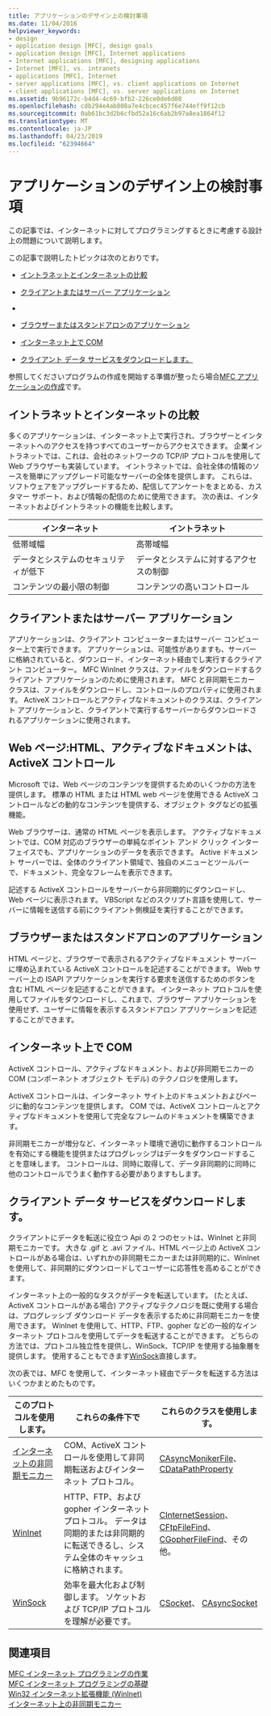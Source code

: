 ```yaml
---
title: アプリケーションのデザイン上の検討事項
ms.date: 11/04/2016
helpviewer_keywords:
- design
- application design [MFC], design goals
- application design [MFC], Internet applications
- Internet applications [MFC], designing applications
- Internet [MFC], vs. intranets
- applications [MFC], Internet
- server applications [MFC], vs. client applications on Internet
- client applications [MFC], vs. server applications on Internet
ms.assetid: 9b96172c-b4d4-4c69-bfb2-226ce0de6d08
ms.openlocfilehash: cdb294e4ab808a7e4cbcec457f6e744eff9f12cb
ms.sourcegitcommit: 0ab61bc3d2b6cfbd52a16c6ab2b97a8ea1864f12
ms.translationtype: MT
ms.contentlocale: ja-JP
ms.lasthandoff: 04/23/2019
ms.locfileid: "62394664"
---
```

# <a name="application-design-choices"></a>アプリケーションのデザイン上の検討事項

この記事では、インターネットに対してプログラミングするときに考慮する設計上の問題について説明します。

この記事で説明したトピックは次のとおりです。

- [イントラネットとインターネットの比較](#_core_intranet_versus_internet)

- [クライアントまたはサーバー アプリケーション](#_core_client_or_server_application)

- [](#_core_the_web_page)

- [ブラウザーまたはスタンドアロンのアプリケーション](#_core_browser_or_standalone)

- [インターネット上で COM](#_core_com_on_the_internet)

- [クライアント データ サービスをダウンロードします。](#_core_client_data_download_services)

参照してくださいプログラムの作成を開始する準備が整ったら場合[MFC アプリケーションの作成](../mfc/writing-mfc-applications.md)です。

##  <a name="_core_intranet_versus_internet"></a> イントラネットとインターネットの比較

多くのアプリケーションは、インターネット上で実行され、ブラウザーとインターネットへのアクセスを持つすべてのユーザーからアクセスできます。 企業イントラネットでは、これは、会社のネットワークの TCP/IP プロトコルを使用して Web ブラウザーも実装しています。 イントラネットでは、会社全体の情報のソースを簡単にアップグレード可能なサーバーの全体を提供します。 これらは、ソフトウェアをアップグレードするため、配信してアンケートをまとめる、カスタマー サポート、および情報の配信のために使用できます。 次の表は、インターネットおよびイントラネットの機能を比較します。

|インターネット|イントラネット|
|--------------|--------------|
|低帯域幅|高帯域幅|
|データとシステムのセキュリティが低下|データとシステムに対するアクセスの制御|
|コンテンツの最小限の制御|コンテンツの高いコントロール|

##  <a name="_core_client_or_server_application"></a> クライアントまたはサーバー アプリケーション

アプリケーションは、クライアント コンピューターまたはサーバー コンピューター上で実行できます。 アプリケーションは、可能性がありますも、サーバーに格納されていると、ダウンロード、インターネット経由でし実行するクライアント コンピューター。 MFC WinInet クラスは、ファイルをダウンロードするクライアント アプリケーションのために使用されます。 MFC と非同期モニカー クラスは、ファイルをダウンロードし、コントロールのプロパティに使用されます。 ActiveX コントロールとアクティブなドキュメントのクラスは、クライアント アプリケーションと、クライアントで実行するサーバーからダウンロードされるアプリケーションに使用されます。

##  <a name="_core_the_web_page"></a> Web ページ:HTML、アクティブなドキュメントは、ActiveX コントロール

Microsoft では、Web ページのコンテンツを提供するためのいくつかの方法を提供します。 標準の HTML または HTML web ページを使用できる ActiveX コントロールなどの動的なコンテンツを提供する、オブジェクト タグなどの拡張機能。

Web ブラウザーは、通常の HTML ページを表示します。 アクティブなドキュメントでは、COM 対応のブラウザーの単純なポイント アンド クリック インターフェイスでも、アプリケーションのデータを表示できます。 Active ドキュメント サーバーでは、全体のクライアント領域で、独自のメニューとツールバーで、ドキュメント、完全なフレームを表示できます。

記述する ActiveX コントロールをサーバーから非同期的にダウンロードし、Web ページに表示されます。 VBScript などのスクリプト言語を使用して、サーバーに情報を送信する前にクライアント側検証を実行することができます。

##  <a name="_core_browser_or_standalone"></a> ブラウザーまたはスタンドアロンのアプリケーション

HTML ページと、ブラウザーで表示されるアクティブなドキュメント サーバーに埋め込まれている ActiveX コントロールを記述することができます。 Web サーバー上の ISAPI アプリケーションを実行する要求を送信するためのボタンを含む HTML ページを記述することができます。 インターネット プロトコルを使用してファイルをダウンロードし、これまで、ブラウザー アプリケーションを使用せず、ユーザーに情報を表示するスタンドアロン アプリケーションを記述することができます。

##  <a name="_core_com_on_the_internet"></a> インターネット上で COM

ActiveX コントロール、アクティブなドキュメント、および非同期モニカーの COM (コンポーネント オブジェクト モデル) のテクノロジを使用します。

ActiveX コントロールは、インターネット サイト上のドキュメントおよびページに動的なコンテンツを提供します。 COM では、ActiveX コントロールとアクティブなドキュメントを使用して完全なフレームのドキュメントを構築できます。

非同期モニカーが増分など、インターネット環境で適切に動作するコントロールを有効にする機能を提供またはプログレッシブはデータをダウンロードすることを意味します。 コントロールは、同時に取得して、データ非同期的に同時に他のコントロールでうまく動作する必要がありますもします。

##  <a name="_core_client_data_download_services"></a> クライアント データ サービスをダウンロードします。

クライアントにデータを転送に役立つ Api の 2 つのセットは、WinInet と非同期モニカーです。 大きな .gif と .avi ファイル、HTML ページ上の ActiveX コントロールがある場合は、いずれかの非同期モニカーまたは非同期的に、WinInet を使用して、非同期的にダウンロードしてユーザーに応答性を高めることができます。

インターネット上の一般的なタスクがデータを転送しています。 (たとえば、ActiveX コントロールがある場合) アクティブなテクノロジを既に使用する場合は、プログレッシブ ダウンロード データを表示するために非同期モニカーを使用できます。 WinInet を使用して、HTTP、FTP、gopher などの一般的なインターネット プロトコルを使用してデータを転送することができます。 どちらの方法では、プロトコル独立性を提供し、WinSock、TCP/IP を使用する抽象層を提供します。 使用することもできます[WinSock](../mfc/windows-sockets-in-mfc.md)直接します。

次の表では、MFC を使用して、インターネット経由でデータを転送する方法はいくつかまとめたものです。

|このプロトコルを使用します。|これらの条件下で|これらのクラスを使用します。|
|-----------------------|----------------------------|-------------------------|
|[インターネットの非同期モニカー](../mfc/asynchronous-monikers-on-the-internet.md)|COM、ActiveX コントロールを使用して非同期転送およびインターネット プロトコル。|[CAsyncMonikerFile](../mfc/reference/casyncmonikerfile-class.md)、 [CDataPathProperty](../mfc/reference/cdatapathproperty-class.md)|
|[WinInet](../mfc/win32-internet-extensions-wininet.md)|HTTP、FTP、および gopher インターネット プロトコル。 データは同期的または非同期的に転送できるし、システム全体のキャッシュに格納されます。|[CInternetSession](../mfc/reference/cinternetsession-class.md)、 [CFtpFileFind](../mfc/reference/cftpfilefind-class.md)、 [CGopherFileFind](../mfc/reference/cgopherfilefind-class.md)、その他。|
|[WinSock](../mfc/windows-sockets-in-mfc.md)|効率を最大化および制御します。 ソケットおよび TCP/IP プロトコルを理解が必要です。|[CSocket](../mfc/reference/csocket-class.md)、 [CAsyncSocket](../mfc/reference/casyncsocket-class.md)|

## <a name="see-also"></a>関連項目

[MFC インターネット プログラミングの作業](../mfc/mfc-internet-programming-tasks.md)<br/>
[MFC インターネット プログラミングの基礎](../mfc/mfc-internet-programming-basics.md)<br/>
[Win32 インターネット拡張機能 (WinInet)](../mfc/win32-internet-extensions-wininet.md)<br/>
[インターネット上の非同期モニカー](../mfc/asynchronous-monikers-on-the-internet.md)

